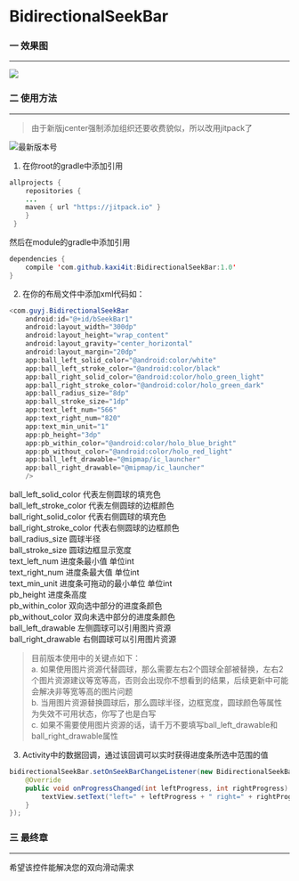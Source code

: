# BidirectionalSeekBar
### 一 效果图
---
![](http://upload-images.jianshu.io/upload_images/3344501-26ca5fce7048d85b.gif?imageMogr2/auto-orient/strip)
### 二 使用方法
---
> 由于新版jcenter强制添加组织还要收费貌似，所以改用jitpack了

![最新版本号](https://jitpack.io/v/kaxi4it/BidirectionalSeekBar.svg)
1. 在你root的gradle中添加引用
```java
allprojects {
    repositories {
    ...
    maven { url "https://jitpack.io" }
    }
 }
```
然后在module的gradle中添加引用
```java
dependencies {
    compile 'com.github.kaxi4it:BidirectionalSeekBar:1.0'
}
```
2. 在你的布局文件中添加xml代码如：
```java
<com.guyj.BidirectionalSeekBar
    android:id="@+id/bSeekBar1"
    android:layout_width="300dp"
    android:layout_height="wrap_content"
    android:layout_gravity="center_horizontal"
    android:layout_margin="20dp"
    app:ball_left_solid_color="@android:color/white"
    app:ball_left_stroke_color="@android:color/black"
    app:ball_right_solid_color="@android:color/holo_green_light"
    app:ball_right_stroke_color="@android:color/holo_green_dark"
    app:ball_radius_size="8dp"
    app:ball_stroke_size="1dp"
    app:text_left_num="566"
    app:text_right_num="820"
    app:text_min_unit="1"
    app:pb_height="3dp"
    app:pb_within_color="@android:color/holo_blue_bright"
    app:pb_without_color="@android:color/holo_red_light"
    app:ball_left_drawable="@mipmap/ic_launcher"
    app:ball_right_drawable="@mipmap/ic_launcher"
    />
```
ball_left_solid_color 代表左侧圆球的填充色<br>
ball_left_stroke_color 代表左侧圆球的边框颜色<br>
ball_right_solid_color 代表右侧圆球的填充色<br>
ball_right_stroke_color 代表右侧圆球的边框颜色<br>
ball_radius_size 圆球半径<br>
ball_stroke_size 圆球边框显示宽度<br>
text_left_num 进度条最小值 单位int<br>
text_right_num 进度条最大值 单位int<br>
text_min_unit 进度条可拖动的最小单位 单位int<br>
pb_height 进度条高度<br>
pb_within_color 双向选中部分的进度条颜色<br>
pb_without_color 双向未选中部分的进度条颜色<br>
ball_left_drawable 左侧圆球可以引用图片资源<br>
ball_right_drawable 右侧圆球可以引用图片资源<br>
>目前版本使用中的关键点如下：<br>
a. 如果使用图片资源代替圆球，那么需要左右2个圆球全部被替换，左右2个图片资源建议等宽等高，否则会出现你不想看到的结果，后续更新中可能会解决非等宽等高的图片问题<br>
b. 当用图片资源替换圆球后，那么圆球半径，边框宽度，圆球颜色等属性为失效不可用状态，你写了也是白写<br>
c. 如果不需要使用图片资源的话，请千万不要填写ball_left_drawable和ball_right_drawable属性

3. Activity中的数据回调，通过该回调可以实时获得进度条所选中范围的值
```java
bidirectionalSeekBar.setOnSeekBarChangeListener(new BidirectionalSeekBar.OnSeekBarChangeListener() {
    @Override
    public void onProgressChanged(int leftProgress, int rightProgress) {
        textView.setText("left=" + leftProgress + " right=" + rightProgress);
    }
});
```

### 三 最终章
---
希望该控件能解决您的双向滑动需求
